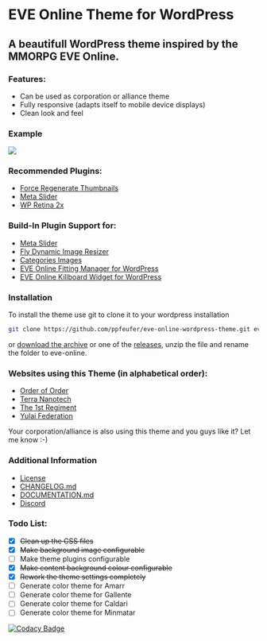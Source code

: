 # EVE Online Theme for WordPress

## A beautifull WordPress theme inspired by the MMORPG EVE Online.

### Features:

- Can be used as corporation or alliance theme
- Fully responsive (adapts itself to mobile device displays)
- Clean look and feel

### Example

![](documentation/images/theme.jpg)

### Recommended Plugins:

- [Force Regenerate Thumbnails](https://wordpress.org/plugins/force-regenerate-thumbnails/)
- [Meta Slider](https://wordpress.org/plugins/ml-slider/)
- [WP Retina 2x](https://wordpress.org/plugins/wp-retina-2x/)

### Build-In Plugin Support for:

- [Meta Slider](https://wordpress.org/plugins/ml-slider/)
- [Fly Dynamic Image Resizer](https://wordpress.org/plugins/fly-dynamic-image-resizer/)
- [Categories Images](https://wordpress.org/plugins/categories-images/)
- [EVE Online Fitting Manager for WordPress](https://github.com/ppfeufer/eve-online-fitting-manager)
- [EVE Online Killboard Widget for WordPress](https://github.com/ppfeufer/eve-online-killboard-widget)

### Installation

To install the theme use git to clone it to your wordpress installation

```bash
git clone https://github.com/ppfeufer/eve-online-wordpress-theme.git eve-online
```

or [download the archive](https://github.com/ppfeufer/eve-online-wordpress-theme/archive/master.zip) or one of the [releases](https://github.com/ppfeufer/eve-online-wordpress-theme/releases), unzip the file and rename the folder to eve-online.

### Websites using this Theme (in alphabetical order):

- [Order of Order](http://www.orden.space/)
- [Terra Nanotech](https://terra-nanotech.de/)
- [The 1st Regiment](http://the1stregiment.tk/)
- [Yulai Federation](https://yulaifederation.net/)

Your corporation/alliance is also using this theme and you guys like it? Let me know :-)

### Additional Information

- [License](LICENSE)
- [CHANGELOG.md](CHANGELOG.md)
- [DOCUMENTATION.md](documentation/DOCUMENTATION.md)
- [Discord](https://discord.gg/YymuCZa)

### Todo List:

- [x] ~~Clean up the CSS files~~
- [x] ~~Make background image configurable~~
- [ ] Make theme plugins configurable
- [x] ~~Make content background colour configurable~~
- [x] ~~Rework the theme settings completely~~
- [ ] Generate color theme for Amarr
- [ ] Generate color theme for Gallente
- [ ] Generate color theme for Caldari
- [ ] Generate color theme for Minmatar

[![Codacy Badge](https://api.codacy.com/project/badge/Grade/c8b761e59d9e4483a51bfce0c99d9d68)](https://www.codacy.com/app/ppfeufer/eve-online-wordpress-theme?utm_source=github.com&utm_medium=referral&utm_content=ppfeufer/eve-online-wordpress-theme&utm_campaign=badger)
